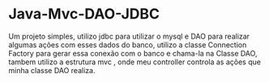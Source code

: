 # Java-Mvc-DAO-JDBC
Um projeto simples, utilizo jdbc para utilizar o mysql e DAO para realizar algumas ações com esses dados do banco, utilizo a classe Connection Factory para gerar essa conexão com o banco e chama-la na Classe DAO, tambem utilizo a estrutura mvc , onde meu controller controla as ações que minha classe DAO realiza.
